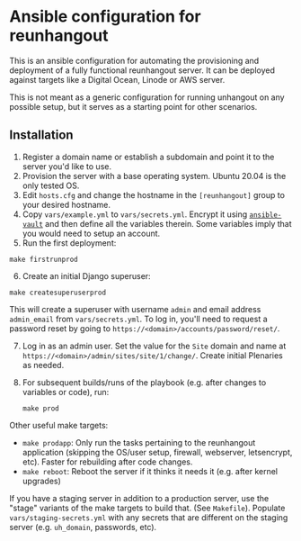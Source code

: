 # Ansible configuration for reunhangout

This is an ansible configuration for automating the provisioning and deployment
of a fully functional reunhangout server.  It can be deployed against targets
like a Digital Ocean, Linode or AWS server.

This is not meant as a generic configuration for running unhangout on any possible 
setup, but it serves as a starting point for other scenarios.

## Installation

1. Register a domain name or establish a subdomain and point it to the server you'd like to use.
2. Provision the server with a base operating system.  Ubuntu 20.04 is the only tested OS.
3. Edit `hosts.cfg` and change the hostname in the `[reunhangout]` group to
   your desired hostname.
4. Copy `vars/example.yml` to `vars/secrets.yml`. Encrypt it using [`ansible-vault`](https://docs.ansible.com/ansible/playbooks_vault.html) and then define all the variables therein. Some variables imply that you would need to setup an account.
5. Run the first deployment:
  ```
  make firstrunprod
  ```
6. Create an initial Django superuser:
  ```
  make createsuperuserprod
  ```
  This will create a superuser with username `admin` and email address
  `admin_email` from `vars/secrets.yml`.  To log in, you'll need to request a
  password reset by going to `https://<domain>/accounts/password/reset/`.
  
7. Log in as an admin user. Set the value for the `Site` domain and name at
   `https://<domain>/admin/sites/site/1/change/`.  Create initial Plenaries as
   needed.
   
8. For subsequent builds/runs of the playbook (e.g. after changes to variables or code), run:
    ```
    make prod
    ```
    
Other useful make targets:
- `make prodapp`: Only run the tasks pertaining to the reunhangout application
   (skipping the OS/user setup, firewall, webserver, letsencrypt, etc).
   Faster for rebuilding after code changes.
- `make reboot`: Reboot the server if it thinks it needs it (e.g. after kernel upgrades)

If you have a staging server in addition to a production server, use the "stage" variants of the make targets to build that. (See `Makefile`).  Populate `vars/staging-secrets.yml` with any secrets that are different on the staging server (e.g. `uh_domain`, passwords, etc).

